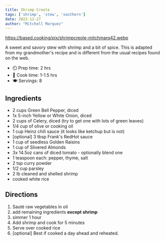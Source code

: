 ```yaml
---
title: Shrimp Creole
tags: ['shrimp', 'stew', 'southern']
date: 2022-12-27
author: "Mitchell Marquez"
---
```


<https://based.cooking/pix/shrimpcreole-mitchmarq42.webp>

A sweet and savory stew with shrimp and a bit of spice. This is adapted from my grandmother's recipe and is different from the usual recipes found on the web.

- ⏲️ Prep time: 2 hrs
- 🍳 Cook time: 1-1.5 hrs
- 🍽️ Servings: 8

## Ingredients

- 2 cups Green Bell Pepper, diced
- 1x 5-inch Yellow or White Onion, diced
- 2 cups of Celery, diced (try to get one with lots of green leaves)
- 1/4 cup of olive or cooking oil
- 1 cup Heinz chili sauce (it looks like ketchup but is not)
- [optional] 3 tbsp Frank's RedHot sauce
- 1 cup of seedless Golden Raisins
- 1 cup of Slivered Almonds
- 3x 14.5oz cans of diced tomato - optionally blend one
- 1 teaspoon each: pepper, thyme, salt
- 2 tsp curry powder
- 1/2 cup parsley
- 2 lb cleaned and shelled shrimp
- cooked white rice

## Directions

1. Sauté raw vegetables in oil
2. add remaining ingredients **except shrimp** 
3. simmer 1 hour
4. Add shrimp and cook for 5 minutes
5. Serve over cooked rice
6. [optional] Best if cooked a day ahead and reheated.
